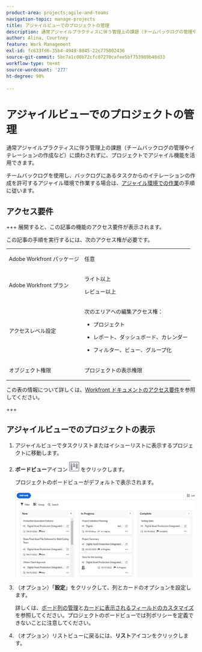 ```yaml
---
product-area: projects;agile-and-teams
navigation-topic: manage-projects
title: アジャイルビューでのプロジェクトの管理
description: 通常アジャイルプラクティスに伴う管理上の課題（チームバックログの管理やイテレーションの作成など）に煩わされずに、プロジェクトでアジャイル機能を活用できます。
author: Alina, Courtney
feature: Work Management
exl-id: fc633fd6-35b4-4949-8045-22c775002436
source-git-commit: 5bc7a1c00b72cfc07270cafee5bf753989b48d33
workflow-type: tm+mt
source-wordcount: '277'
ht-degree: 90%

---
```


# アジャイルビューでのプロジェクトの管理

<!-- Audited: 2/2024 -->

通常アジャイルプラクティスに伴う管理上の課題（チームバックログの管理やイテレーションの作成など）に煩わされずに、プロジェクトでアジャイル機能を活用できます。

チームバックログを使用し、バックログにあるタスクからのイテレーションの作成を許可するアジャイル環境で作業する場合は、[アジャイル環境での作業](../../../agile/work-in-an-agile-environment/work-in-an-agile-environment.md)の手順に従います。

## アクセス要件

+++ 展開すると、この記事の機能のアクセス要件が表示されます。

この記事の手順を実行するには、次のアクセス権が必要です。

<table style="table-layout:auto"> 
 <col> 
 <col> 
 <tbody> 
  <tr> 
   <td role="rowheader">Adobe Workfront パッケージ</td> 
   <td> <p>任意</p> </td> 
  </tr> 
  <tr> 
   <td role="rowheader">Adobe Workfront プラン</td> 
   <td> <p>ライト以上</p>
   <p>レビュー以上</p> 
    </td> 
  </tr> 
  <tr> 
   <td role="rowheader">アクセスレベル設定</td> 
   <td> <p>次のエリアへの編集アクセス権：</p> 
    <ul> 
     <li> <p>プロジェクト</p> </li> 
     <li> <p>レポート、ダッシュボード、カレンダー</p> </li> 
     <li> <p>フィルター、ビュー、グループ化</p> </li> 
    </ul> </td> 
  </tr> 
  <tr> 
   <td role="rowheader">オブジェクト権限</td> 
   <td> <p>プロジェクトの表示権限</p>  </td> 
  </tr> 
 </tbody> 
</table>

この表の情報について詳しくは、[Workfront ドキュメントのアクセス要件](/help/quicksilver/administration-and-setup/add-users/access-levels-and-object-permissions/access-level-requirements-in-documentation.md)を参照してください。

+++

<!--old:

<table style="table-layout:auto"> 
 <col> 
 <col> 
 <tbody> 
  <tr> 
   <td role="rowheader">Adobe Workfront plan</td> 
   <td> <p>Any</p> </td> 
  </tr> 
  <tr> 
   <td role="rowheader">Adobe Workfront license</td> 
   <td> <p>Current: Review or higher</p> 
   <p>New: Contributor or higher</p> </td> 
  </tr> 
  <tr> 
   <td role="rowheader">Access level configuration</td> 
   <td> <p>Edit access to the following areas:</p> 
    <ul> 
     <li> <p>Projects</p> </li> 
     <li> <p>Reports, Dashboards, Calendars</p> </li> 
     <li> <p>Filters, Views,&nbsp;Groupings</p> </li> 
    </ul> </td> 
  </tr> 
  <tr> 
   <td role="rowheader">Object permissions</td> 
   <td> <p>View permissions to the project</p>  </td> 
  </tr> 
 </tbody> 
</table>-->


## アジャイルビューでのプロジェクトの表示

1. アジャイルビューでタスクリストまたはイシューリストに表示するプロジェクトに移動します。
1. **ボードビュー**&#x200B;アイコン ![ボードアイコン](assets/board-icon-for-agile-view.png) をクリックします。

   プロジェクトのボードビューがデフォルトで表示されます。

   ![プロジェクトのボードビュー](assets/project-agile-board-view.png)


1. （オプション）「**設定**」をクリックして、列とカードのオプションを設定します。

   詳しくは、[ボード列の管理](/help/quicksilver/agile/get-started-with-boards/manage-board-columns.md)と[カードに表示されるフィールドのカスタマイズ](/help/quicksilver/agile/get-started-with-boards/customize-fields-on-card.md)を参照してください。プロジェクトのボードビューでは列ポリシーを定義できないことに注意してください。

1. （オプション）リストビューに戻るには、**リスト**&#x200B;アイコンをクリックします。

